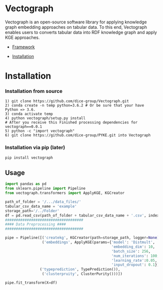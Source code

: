 # Vectograph

Vectograph is an open-source software library for applying knowledge graph embedding approaches on tabular data. 
To this end, Vectograph enables users to converts tabular data into RDF knowledge graph and apply KGE approaches.

- [Framework](#Framework)
        
- [Installation](#installation)

# Installation
### Installation from source
```
1) git clone https://github.com/dice-group/Vectograph.git
2) conda create -n temp python=3.6.2 # Or be sure that your have Python => 3.6.
3) conda activate temp
4) python vectograph/setup.py install
# After you receive this Finished processing dependencies for vectograph==0.0.1
5) python -c "import vectograph"
6) git clone https://github.com/dice-group/PYKE.git into Vectograph
```
### Installation via pip (later)

```python
pip install vectograph
```

## Usage


```python
import pandas as pd
from sklearn.pipeline import Pipeline
from vectograph.transformers import ApplyKGE, KGCreator

path_of_folder = '/.../data_files/'
tabular_csv_data_name = 'example'  
storage_path='/../Folder'
df = pd.read_csv(path_of_folder + tabular_csv_data_name + '.csv', index_col=0, low_memory=False)
####################################
#### Data Preprocessing ####
####################################

pipe = Pipeline([('createkg', KGCreator(path=storage_path, logger=None)), # inclide logger object if necesseary
                 ('embeddings', ApplyKGE(params={'model': 'Distmult',  # Pyke
                                                 'embedding_dim': 10,
                                                 'batch_size': 256,
                                                 'num_iterations': 100,
                                                 'learning_rate':0.05,
                                                 'input_dropout': 0.1}),
                ('typeprediction', TypePrediction()),
                 ('clusterpruity', ClusterPurity()))])

pipe.fit_transform(X=df)
```
